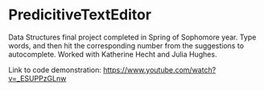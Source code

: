 # PredicitiveTextEditor
Data Structures final project completed in Spring of Sophomore year.  Type words, and then hit the corresponding number from the suggestions to autocomplete.  Worked with Katherine Hecht and Julia Hughes.

Link to code demonstration: https://www.youtube.com/watch?v=_ESUPPzGLnw
